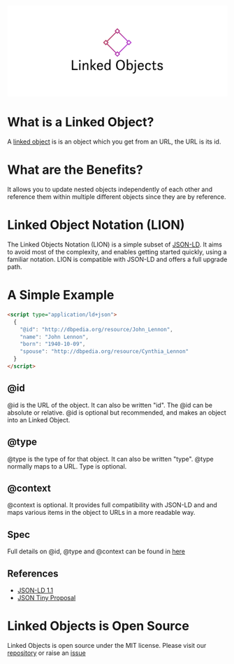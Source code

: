 ![Linked Objects](./cover.png)

# What is a Linked Object?

A [linked object](https://linkedobjects.org/) is is an object which you get from an URL, the URL is its id.

# What are the Benefits?

It allows you to update nested objects independently of each other and reference them within multiple different objects since they are by reference.

# Linked Object Notation (LION)

The Linked Objects Notation (LION) is a simple subset of [JSON-LD](https://json-ld.org/). It aims to avoid most of the complexity, and enables getting started quickly, using a familiar notation. LION is compatible with JSON-LD and offers a full upgrade path.

# A Simple Example

```html
<script type="application/ld+json">
  {
    "@id": "http://dbpedia.org/resource/John_Lennon",
    "name": "John Lennon",
    "born": "1940-10-09",
    "spouse": "http://dbpedia.org/resource/Cynthia_Lennon"
  }
</script>
```

## @id

@id is the URL of the object. It can also be written "id". The @id can be absolute or relative. @id is optional but recommended, and makes an object into an Linked Object.

## @type

@type is the type of for that object. It can also be written "type". @type normally maps to a URL. Type is optional.

## @context

@context is optional. It provides full compatibility with JSON-LD and and maps various items in the object to URLs in a more readable way.

## Spec

Full details on @id, @type and @context can be found in [here](https://w3c.github.io/json-ld-syntax/#syntax-tokens-and-keywords)

## References

- [JSON-LD 1.1](https://w3c.github.io/json-ld-syntax/)
- [JSON Tiny Proposal](https://lists.w3.org/Archives/Public/public-rdf-wg/2011Mar/0565.html)

# Linked Objects is Open Source

Linked Objects is open source under the MIT license. Please visit our [repository](https://github.com/linkedobjects/linkedobjects) or raise an [issue](https://github.com/linkedobjects/linkedobjects/issues)
